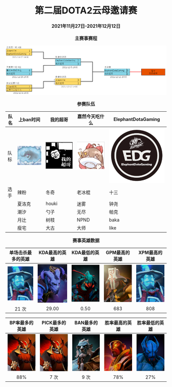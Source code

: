 <center><h1>第二届DOTA2云母邀请赛</h1></center>
<center><h4>2021年11月27日-2021年12月12日</h4></center>

<center><b>主赛事赛程</b></center>

![](../img/inpost/202107/Untitled/%E5%89%AA%E8%B4%B4%E6%9D%BF%E5%9B%BE%E7%89%87.png)

<center><b>参赛队伍</b></center>

| 队名 | 上ban时间         | 我的超哥                      | 嘉然今天吃什么           | ElephantDotaGaming            |
|--|---|---|--|---|
| 队标 | ![image-20211227105015536](../img/inpost/202107/Untitled/image-20211227105015536.png) | ![image-20211227105034801](../img/inpost/202107/Untitled/image-20211227105034801.png) | ![image-20211227105046631](../img/inpost/202107/Untitled/image-20211227105046631.png) | ![image-20211227105054478](../img/inpost/202107/Untitled/image-20211227105054478.png) |
| 选手 | 辣粉     | 冬奇   | 老冰棍                   | 十三                  |
|      | 夏洛克                                                       | houki                                                        | 迷雾                                                         | 钟尧                                                         |
|      | 潮汐                                                         | 勺子                                                         | 无尽                                                         | 帕克                                                         |
|      | 月辻                                                         | 树枝                                                         | NPND                                                         | baka                                                         |
|      | 瘦宅                                                         | 大古                                                         | 大师                                                         | like                                                         |
<center><b>赛事英雄数据</b></center>

|                      单场击杀最多的英雄                      |                        KDA最高的英雄                         |                        KDA最低的英雄                         |                        GPM最高的英雄                         |                        XPM最高的英雄                         |
| :----------------------------------------------------------: | :----------------------------------------------------------: | :----------------------------------------------------------: | :----------------------------------------------------------: | :----------------------------------------------------------: |
| ![image-20211227112939596](../img/inpost/202107/Untitled/image-20211227112939596.png) | ![npc_dota_hero_riki_png](../img/inpost/202107/Untitled/npc_dota_hero_riki_png.png) | ![npc_dota_hero_weaver_png](../img/inpost/202107/Untitled/npc_dota_hero_weaver_png.png) | ![npc_dota_hero_juggernaut_png](../img/inpost/202107/Untitled/npc_dota_hero_juggernaut_png.png) | ![npc_dota_hero_storm_spirit_png](../img/inpost/202107/Untitled/npc_dota_hero_storm_spirit_png.png) |
|                            21 次                             |                            29.00                             |                             0.50                             |                             683                              |                             808                              |

|                        BP率最多的英雄                        |                        PICK最多的英雄                        |                        BAN最多的英雄                         |                        胜率最高的英雄                        |                        胜率最低的英雄                        |
| :----------------------------------------------------------: | :----------------------------------------------------------: | :----------------------------------------------------------: | :----------------------------------------------------------: | :----------------------------------------------------------: |
| ![image-20211227111142495](../img/inpost/202107/Untitled/image-20211227111142495.png) | ![image-20211227111142495](../img/inpost/202107/Untitled/image-20211227111142495.png) | ![image-20211227112229568](../img/inpost/202107/Untitled/image-20211227112229568.png) | ![npc_dota_hero_ember_spirit_png](../img/inpost/202107/Untitled/npc_dota_hero_ember_spirit_png.png) | ![npc_dota_hero_night_stalker_png](../img/inpost/202107/Untitled/npc_dota_hero_night_stalker_png.png) |
|                             88%                              |                             7 次                             |                             9 次                             |                             78%                              |                             27%                              |

